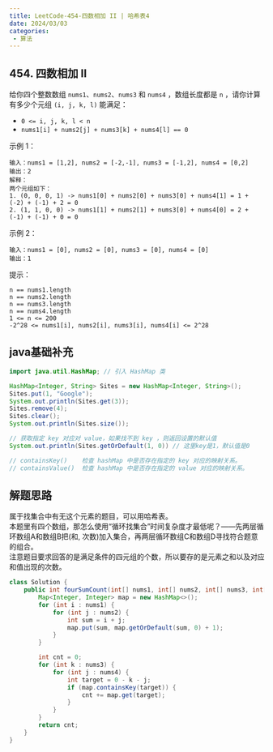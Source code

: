 ```yaml
---
title: LeetCode-454-四数相加 II | 哈希表4
date: 2024/03/03
categories:
 - 算法
---
```

## 454. 四数相加 II
给你四个整数数组 `nums1`、`nums2`、`nums3` 和 `nums4` ，数组长度都是 `n` ，请你计算有多少个元组 `(i, j, k, l)` 能满足：
- ` 0 <= i, j, k, l < n `
- ` nums1[i] + nums2[j] + nums3[k] + nums4[l] == 0 `

示例 1：
```
输入：nums1 = [1,2], nums2 = [-2,-1], nums3 = [-1,2], nums4 = [0,2]
输出：2
解释：
两个元组如下：
1. (0, 0, 0, 1) -> nums1[0] + nums2[0] + nums3[0] + nums4[1] = 1 + (-2) + (-1) + 2 = 0
2. (1, 1, 0, 0) -> nums1[1] + nums2[1] + nums3[0] + nums4[0] = 2 + (-1) + (-1) + 0 = 0
```
示例 2：
```
输入：nums1 = [0], nums2 = [0], nums3 = [0], nums4 = [0]
输出：1
```

提示：
```
n == nums1.length
n == nums2.length
n == nums3.length
n == nums4.length
1 <= n <= 200
-2^28 <= nums1[i], nums2[i], nums3[i], nums4[i] <= 2^28
```

## java基础补充
```java
import java.util.HashMap; // 引入 HashMap 类

HashMap<Integer, String> Sites = new HashMap<Integer, String>();
Sites.put(1, "Google");
System.out.println(Sites.get(3));
Sites.remove(4);
Sites.clear();
System.out.println(Sites.size());

// 获取指定 key 对应对 value，如果找不到 key ，则返回设置的默认值
System.out.println(Sites.getOrDefault(1, 0)) // 这里key是1，默认值是0

// containsKey()	检查 hashMap 中是否存在指定的 key 对应的映射关系。
// containsValue()	检查 hashMap 中是否存在指定的 value 对应的映射关系。
```

## 解题思路
属于找集合中有无这个元素的题目，可以用哈希表。<br/>
本题里有四个数组，那怎么使用“循环找集合”时间复杂度才最低呢？——先两层循环数组A和数组B把(和, 次数)加入集合，再两层循环数组C和数组D寻找符合题意的组合。<br/>
注意题目要求回答的是满足条件的四元组的个数，所以要存的是元素之和以及对应和值出现的次数。

```java
class Solution {
    public int fourSumCount(int[] nums1, int[] nums2, int[] nums3, int[] nums4) {
        Map<Integer, Integer> map = new HashMap<>();
        for (int i : nums1) {
            for (int j : nums2) {
                int sum = i + j;
                map.put(sum, map.getOrDefault(sum, 0) + 1);
            }
        }

        int cnt = 0;
        for (int k : nums3) {
            for (int j : nums4) {
                int target = 0 - k - j;
                if (map.containsKey(target)) {
                    cnt += map.get(target);
                }
            }
        }
        return cnt;
    }
}
```